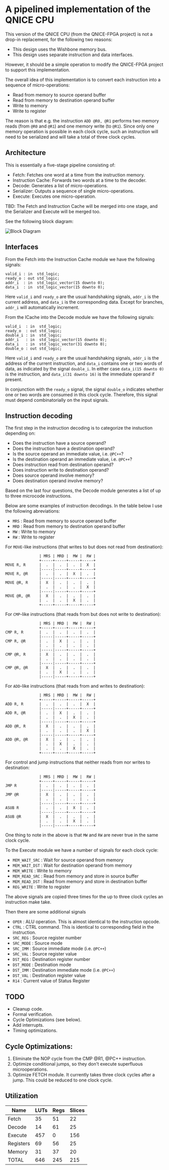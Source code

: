 # A pipelined implementation of the QNICE CPU

This version of the QNICE CPU (from the QNICE-FPGA project) is not a drop-in
replacement, for the following two reasons:
* This design uses the Wishbone memory bus.
* This design uses separate instruction and data interfaces.

However, it should be a simple operation to modify the QNICE-FPGA project to
support this implementation.

The overall idea of this implementation is to convert each instruction into a
sequence of micro-operations:
* Read from memory to source operand buffer
* Read from memory to destination operand buffer
* Write to memory
* Write to register

The reason is that e.g. the instruction `ADD @R0, @R1` performs two memory
reads (from `@R0` and `@R1`) and one memory write (to `@R1`). Since only one
memory operation is possible in each clock cycle, such an instruction will
need to be serialized and will take a total of three clock cycles.


## Architecture
This is essentially a five-stage pipeline consisting of:

* Fetch: Fetches one word at a time from the instruction memory.
* Instruction Cache: Forwards two words at a time to the decoder.
* Decode: Generates a list of micro-operations.
* Serializer: Outputs a sequence of single micro-operations.
* Execute: Executes one micro-operation.

TBD: The Fetch and Instruction Cache will be merged into one stage, and
the Serializer and Execute will be merged too.

See the following block diagram:

![Block Diagram](doc/cpu.png)


## Interfaces
From the Fetch into the Instruction Cache module we have the following signals:
```
valid_i : in  std_logic;
ready_o : out std_logic;
addr_i  : in  std_logic_vector(15 downto 0);
data_i  : in  std_logic_vector(15 downto 0);
```

Here `valid_i` and `ready_o` are the usual handshaking signals, `addr_i` is the
current address, and `data_i` is the corresponding data. Except for branches,
`addr_i` will automatically increment.


From the ICache into the Decode module we have the following signals:
```
valid_i  : in  std_logic;
ready_o  : out std_logic;
double_i : in  std_logic;
addr_i   : in  std_logic_vector(15 downto 0);
data_i   : in  std_logic_vector(31 downto 0);
double_o : out std_logic;
```

Here `valid_i` and `ready_o` are the usual handshaking signals, `addr_i` is the
address of the current instruction, and `data_i` contains one or two words of
data, as indicated by the signal `double_i`. In either case `data_i(15 downto
0)` is the instruction, and `data_i(31 downto 16)` is the immediate operand if
present.

In conjunction with the `ready_o` signal, the signal `double_o` indicates
whether one or two words are consumed in this clock cycle. Therefore, this
signal must depend combinatorially on the input signals.

## Instruction decoding

The first step in the instruction decoding is to categorize the instuction
depending on:
* Does the instruction have a source operand?
* Does the instruction have a destination operand?
* Is the source operand an immediate value, i.e. `@PC++`?
* Is the destination operand an immediate value, i.e. `@PC++`?
* Does instruction read from destination operand?
* Does instruction write to destination operand?
* Does source operand involve memory?
* Does destination operand involve memory?

Based on the last four questions, the Decode module generates a list of up to three microcode
instructions.

Below are some examples of instruction decodings.  In the table below I use the
following abreviations:
* `MRS` : Read from memory to source operand buffer
* `MRD` : Read from memory to destination operand buffer
* `MW`  : Write to memory
* `RW`  : Write to register

For `MOVE`-like instructions (that writes to but does not read from destination):
```
               | MRS | MRD |  MW |  RW |
               +-----+-----+-----+-----+
MOVE R, R      |  .  |  .  |  .  |  X  |
               |-----|-----+-----+-----+
MOVE R, @R     |  .  |  .  |  X  |  .  |
               |-----|-----+-----+-----+
MOVE @R, R     |  X  |  .  |  .  |  .  |
               |  .  |  .  |  .  |  X  |
               |-----|-----+-----+-----+
MOVE @R, @R    |  X  |  .  |  .  |  .  |
               |  .  |  .  |  X  |  .  |
               +-----+-----+-----+-----+
```

For `CMP`-like instructions (that reads from but does not write to destination):
```
               | MRS | MRD |  MW |  RW |
               +-----+-----+-----+-----+
CMP R, R       |  .  |  .  |  .  |  .  |
               |-----|-----+-----+-----+
CMP R, @R      |  .  |  X  |  .  |  .  |
               |  .  |  .  |  .  |  .  |
               |-----|-----+-----+-----+
CMP @R, R      |  X  |  .  |  .  |  .  |
               |  .  |  .  |  .  |  .  |
               |-----|-----+-----+-----+
CMP @R, @R     |  X  |  .  |  .  |  .  |
               |  .  |  X  |  .  |  .  |
               |-----|-----+-----+-----+
```

For `ADD`-like instructions (that reads from and writes to destination):
```
               | MRS | MRD |  MW |  RW |
               +-----+-----+-----+-----+
ADD R, R       |  .  |  .  |  .  |  X  |
               |-----|-----+-----+-----+
ADD R, @R      |  .  |  X  |  .  |  .  |
               |  .  |  .  |  X  |  .  |
               |-----|-----+-----+-----+
ADD @R, R      |  X  |  .  |  .  |  .  |
               |  .  |  .  |  .  |  X  |
               |-----|-----+-----+-----+
ADD @R, @R     |  X  |  .  |  .  |  .  |
               |  .  |  X  |  .  |  .  |
               |  .  |  .  |  X  |  .  |
               +-----+-----+-----+-----+
```

For control and jump instructions that neither reads from nor writes to destination:

```
               | MRS | MRD |  MW |  RW |
               +-----+-----+-----+-----+
JMP R          |  .  |  .  |  .  |  .  |
               |-----|-----+-----+-----+
JMP @R         |  X  |  .  |  .  |  .  |
               |  .  |  .  |  .  |  .  |
               |-----|-----+-----+-----+
ASUB R         |  .  |  .  |  X  |  .  |
               |-----|-----+-----+-----+
ASUB @R        |  X  |  .  |  .  |  .  |
               |  .  |  .  |  X  |  .  |
               |-----|-----+-----+-----+
```

One thing to note in the above is that `MW` and `RW` are never true in the same
clock cycle.

To the Execute module we have a number of signals for each clock cycle:
* `MEM_WAIT_SRC` : Wait for source operand from memory
* `MEM_WAIT_DST` : Wait for destination operand from memory
* `MEM_WRITE`    : Write to memory
* `MEM_READ_SRC` : Read from memory and store in source buffer
* `MEM_READ_DST` : Read from memory and store in destination buffer
* `REG_WRITE`    : Write to register

The above signals are copied three times for the up to three clock cycles an
instruction make take.

Then there are some additional signals
* `OPER`     : ALU operation. This is almost identical to the instruction opcode.
* `CTRL`     : CTRL command. This is identical to corresponding field in the instruction.
* `SRC_REG`  : Source register number
* `SRC_MODE` : Source mode
* `SRC_IMM`  : Source immediate mode (i.e. `@PC++`)
* `SRC_VAL`  : Source register value
* `DST_REG`  : Destination register number
* `DST_MODE` : Destination mode
* `DST_IMM`  : Destination immediate mode (i.e. `@PC++`)
* `DST_VAL`  : Destination register value
* `R14`      : Current value of Status Register


## TODO
* Cleanup code.
* Formal verification.
* Cycle Optimizations (see below).
* Add interrupts.
* Timing optimizations.


## Cycle Optimizations:
1. Eliminate the NOP cycle from the CMP @R1, @PC++ instruction.
2. Optimize conditional jumps, so they don't execute superfluous microoperations.
3. Optimize FETCH module. It currently takes three clock cycles after a jump. This could be reduced to one clock cycle.

## Utilization

|   Name    | LUTs | Regs | Slices |
| --------- | ---- | ---- | ------ |
| Fetch     |   35 |   51 |    22  |
| Decode    |   14 |   61 |    25  |
| Execute   |  457 |    0 |   156  |
| Registers |   69 |   56 |    25  |
| Memory    |   31 |   37 |    20  |
| TOTAL     |  646 |  245 |   215  |


